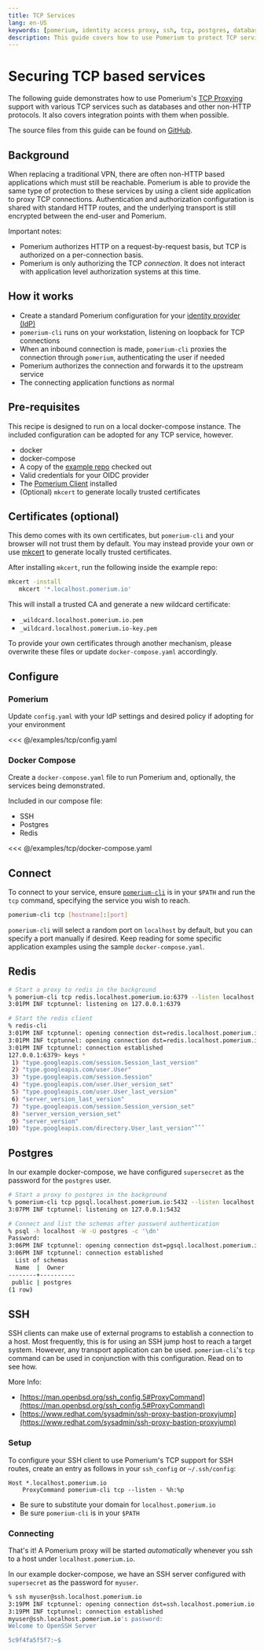 ```yaml
---
title: TCP Services
lang: en-US
keywords: [pomerium, identity access proxy, ssh, tcp, postgres, database, redis, mysql]
description: This guide covers how to use Pomerium to protect TCP services such as SSH, Postgres and Redis.
---
```


# Securing TCP based services

The following guide demonstrates how to use Pomerium's [TCP Proxying](/docs/tcp) support with various TCP services such as databases and other non-HTTP protocols.  It also covers integration points with them when possible.

The source files from this guide can be found on [GitHub](https://github.com/pomerium/pomerium/tree/main/examples/tcp/).

## Background

When replacing a traditional VPN, there are often non-HTTP based applications which must still be reachable.  Pomerium is able to provide the same type of protection to these services by using a client side application to proxy TCP connections.  Authentication and authorization configuration is shared with standard HTTP routes, and the underlying transport is still encrypted between the end-user and Pomerium.

Important notes:

- Pomerium authorizes HTTP on a request-by-request basis, but TCP is authorized on a per-connection basis.
- Pomerium is only authorizing the TCP *connection*. It does not interact with application level authorization systems at this time.

## How it works

* Create a standard Pomerium configuration for your [identity provider (IdP)](/docs/identity-providers)
* `pomerium-cli` runs on your workstation, listening on loopback for TCP connections
* When an inbound connection is made, `pomerium-cli` proxies the connection through `pomerium`, authenticating the user if needed
* Pomerium authorizes the connection and forwards it to the upstream service
* The connecting application functions as normal

## Pre-requisites

This recipe is designed to run on a local docker-compose instance. The included configuration can be adopted for any TCP service, however.

* docker
* docker-compose
* A copy of the [example repo](https://github.com/pomerium/pomerium/tree/main/examples/tcp/) checked out
* Valid credentials for your OIDC provider
* The [Pomerium Client](/docs//releases#pomerium-cli) installed
* (Optional) `mkcert` to generate locally trusted certificates

## Certificates (optional)

This demo comes with its own certificates, but `pomerium-cli` and your browser will not trust them by default. You may instead provide your own or use [mkcert](https://github.com/FiloSottile/mkcert) to generate locally trusted certificates.

After installing `mkcert`, run the following inside the example repo:

```bash
mkcert -install
   mkcert '*.localhost.pomerium.io'
```

This will install a trusted CA and generate a new wildcard certificate:

- `_wildcard.localhost.pomerium.io.pem`
- `_wildcard.localhost.pomerium.io-key.pem`

To provide your own certificates through another mechanism, please overwrite these files or update `docker-compose.yaml` accordingly.

## Configure

### Pomerium

Update `config.yaml` with your IdP settings and desired policy if adopting for your environment

<<< @/examples/tcp/config.yaml

### Docker Compose

Create a `docker-compose.yaml` file to run Pomerium and, optionally, the services being demonstrated.

Included in our compose file:

- SSH
- Postgres
- Redis

<<< @/examples/tcp/docker-compose.yaml

## Connect

To connect to your service, ensure [`pomerium-cli`](/docs//releases#pomerium-cli) is in your `$PATH` and run the `tcp` command, specifying the service you wish to reach.

```bash
pomerium-cli tcp [hostname]:[port]
```

`pomerium-cli` will select a random port on `localhost` by default, but you can specify a port manually if desired.  Keep reading for some specific application examples using the sample `docker-compose.yaml`.

## Redis

```bash
# Start a proxy to redis in the background
% pomerium-cli tcp redis.localhost.pomerium.io:6379 --listen localhost:6379 &
3:01PM INF tcptunnel: listening on 127.0.0.1:6379

# Start the redis client
% redis-cli
3:01PM INF tcptunnel: opening connection dst=redis.localhost.pomerium.io:6379 proxy=redis.localhost.pomerium.io:443 secure=true
3:01PM INF tcptunnel: opening connection dst=redis.localhost.pomerium.io:6379 proxy=redis.localhost.pomerium.io:443 secure=true
3:01PM INF tcptunnel: connection established
127.0.0.1:6379> keys *
 1) "type.googleapis.com/session.Session_last_version"
 2) "type.googleapis.com/user.User"
 3) "type.googleapis.com/session.Session"
 4) "type.googleapis.com/user.User_version_set"
 5) "type.googleapis.com/user.User_last_version"
 6) "server_version_last_version"
 7) "type.googleapis.com/session.Session_version_set"
 8) "server_version_version_set"
 9) "server_version"
10) "type.googleapis.com/directory.User_last_version"```
```

## Postgres

In our example docker-compose, we have configured `supersecret` as the password for the `postgres` user.

```bash
# Start a proxy to postgres in the background
% pomerium-cli tcp pgsql.localhost.pomerium.io:5432 --listen localhost:5432 &
3:07PM INF tcptunnel: listening on 127.0.0.1:5432

# Connect and list the schemas after password authentication
% psql -h localhost -W -U postgres -c '\dn'
Password:
3:06PM INF tcptunnel: opening connection dst=pgsql.localhost.pomerium.io:5432 proxy=pgsql.localhost.pomerium.io:443 secure=true
3:06PM INF tcptunnel: connection established
  List of schemas
  Name  |  Owner
--------+----------
 public | postgres
(1 row)
```

## SSH

SSH clients can make use of external programs to establish a connection to a host.  Most frequently, this is for using an SSH jump host to reach a target system.  However, any transport application can be used.  `pomerium-cli`'s `tcp` command can be used in conjunction with this configuration.  Read on to see how.

More Info:

- [https://man.openbsd.org/ssh_config.5#ProxyCommand](https://man.openbsd.org/ssh_config.5#ProxyCommand)
- [https://www.redhat.com/sysadmin/ssh-proxy-bastion-proxyjump](https://www.redhat.com/sysadmin/ssh-proxy-bastion-proxyjump)

### Setup

To configure your SSH client to use Pomerium's TCP support for SSH routes, create an entry as follows in your `ssh_config` or `~/.ssh/config`:

```
Host *.localhost.pomerium.io
    ProxyCommand pomerium-cli tcp --listen - %h:%p
```

* Be sure to substitute your domain for `localhost.pomerium.io`
* Be sure `pomerium-cli` is in your `$PATH`

### Connecting

That's it!  A Pomerium proxy will be started *automatically* whenever you ssh to a host under `localhost.pomerium.io`.

In our example docker-compose, we have an SSH server configured with `supersecret` as the password for `myuser`.

```bash
% ssh myuser@ssh.localhost.pomerium.io
3:19PM INF tcptunnel: opening connection dst=ssh.localhost.pomerium.io:22 proxy=ssh.localhost.pomerium.io:443 secure=true
3:19PM INF tcptunnel: connection established
myuser@ssh.localhost.pomerium.io's password:
Welcome to OpenSSH Server

5c9f4fa5f5f7:~$
```
